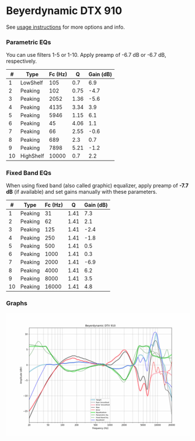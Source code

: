 # Beyerdynamic DTX 910
See [usage instructions](https://github.com/jaakkopasanen/AutoEq#usage) for more options and info.

### Parametric EQs
You can use filters 1-5 or 1-10. Apply preamp of -6.7 dB or -6.7 dB, respectively.

|   # | Type      |   Fc (Hz) |    Q |   Gain (dB) |
|-----|-----------|-----------|------|-------------|
|   1 | LowShelf  |       105 | 0.7  |         6.9 |
|   2 | Peaking   |       102 | 0.75 |        -4.7 |
|   3 | Peaking   |      2052 | 1.36 |        -5.6 |
|   4 | Peaking   |      4135 | 3.34 |         3.9 |
|   5 | Peaking   |      5946 | 1.15 |         6.1 |
|   6 | Peaking   |        45 | 4.06 |         1.1 |
|   7 | Peaking   |        66 | 2.55 |        -0.6 |
|   8 | Peaking   |       689 | 2.3  |         0.7 |
|   9 | Peaking   |      7898 | 5.21 |        -1.2 |
|  10 | HighShelf |     10000 | 0.7  |         2.2 |

### Fixed Band EQs
When using fixed band (also called graphic) equalizer, apply preamp of **-7.7 dB** (if available) and set gains manually with these parameters.

|   # | Type    |   Fc (Hz) |    Q |   Gain (dB) |
|-----|---------|-----------|------|-------------|
|   1 | Peaking |        31 | 1.41 |         7.3 |
|   2 | Peaking |        62 | 1.41 |         2.1 |
|   3 | Peaking |       125 | 1.41 |        -2.4 |
|   4 | Peaking |       250 | 1.41 |        -1.8 |
|   5 | Peaking |       500 | 1.41 |         0.5 |
|   6 | Peaking |      1000 | 1.41 |         0.3 |
|   7 | Peaking |      2000 | 1.41 |        -6.9 |
|   8 | Peaking |      4000 | 1.41 |         6.2 |
|   9 | Peaking |      8000 | 1.41 |         3.5 |
|  10 | Peaking |     16000 | 1.41 |         4.8 |

### Graphs
![](./Beyerdynamic%20DTX%20910.png)
